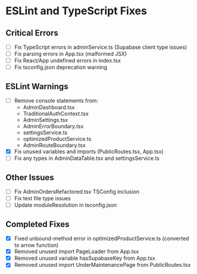 # ESLint and TypeScript Fixes

## Critical Errors
- [ ] Fix TypeScript errors in adminService.ts (Supabase client type issues)
- [ ] Fix parsing errors in App.tsx (malformed JSX)
- [ ] Fix React/App undefined errors in index.tsx
- [ ] Fix tsconfig.json deprecation warning

## ESLint Warnings
- [ ] Remove console statements from:
  - AdminDashboard.tsx
  - TraditionalAuthContext.tsx
  - AdminSettings.tsx
  - AdminErrorBoundary.tsx
  - settingsService.ts
  - optimizedProductService.ts
  - AdminRouteBoundary.tsx
- [x] Fix unused variables and imports (PublicRoutes.tsx, App.tsx)
- [ ] Fix any types in AdminDataTable.tsx and settingsService.ts

## Other Issues
- [ ] Fix AdminOrdersRefactored.tsx TSConfig inclusion
- [ ] Fix test file type issues
- [ ] Update moduleResolution in tsconfig.json

## Completed Fixes
- [x] Fixed unbound-method error in optimizedProductService.ts (converted to arrow function)
- [x] Removed unused import PageLoader from App.tsx
- [x] Removed unused variable hasSupabaseKey from App.tsx
- [x] Removed unused import UnderMaintenancePage from PublicRoutes.tsx
